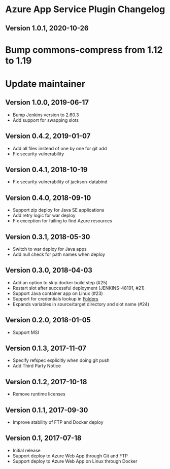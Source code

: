 # Azure App Service Plugin Changelog

## Version 1.0.1, 2020-10-26
# Bump commons-compress from 1.12 to 1.19 
# Update maintainer

## Version 1.0.0, 2019-06-17
* Bump Jenkins version to 2.60.3
* Add support for swapping slots

## Version 0.4.2, 2019-01-07
* Add all files instead of one by one for git add
* Fix security vulnerability

## Version 0.4.1, 2018-10-19
* Fix security vulnerability of jackson-databind

## Version 0.4.0, 2018-09-10
* Support zip deploy for Java SE applications
* Add retry logic for war deploy
* Fix exception for failing to find Azure resources

## Version 0.3.1, 2018-05-30
* Switch to war deploy for Java apps
* Add null check for path names when deploy

## Version 0.3.0, 2018-04-03
* Add an option to skip docker build step (#25)
* Restart slot after successful deployment (JENKINS-48191, #21)
* Support Java container app on Linux (#23)
* Support for credentials lookup in [Folders](https://plugins.jenkins.io/cloudbees-folder)
* Expands variables in source/target directory and slot name (#24)

## Version 0.2.0, 2018-01-05
* Support MSI

## Version 0.1.3, 2017-11-07
* Specify refspec explicitly when doing git push
* Add Third Party Notice

## Version 0.1.2, 2017-10-18
* Remove runtime licenses

## Version 0.1.1, 2017-09-30
* Improve stability of FTP and Docker deploy

## Version 0.1, 2017-07-18
* Initial release
* Support deploy to Azure Web App through Git and FTP
* Support deploy to Azure Web App on Linux through Docker
